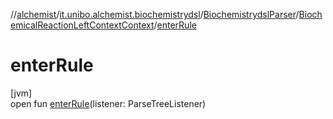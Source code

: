 //[alchemist](../../../../index.md)/[it.unibo.alchemist.biochemistrydsl](../../index.md)/[BiochemistrydslParser](../index.md)/[BiochemicalReactionLeftContextContext](index.md)/[enterRule](enter-rule.md)

# enterRule

[jvm]\
open fun [enterRule](enter-rule.md)(listener: ParseTreeListener)
